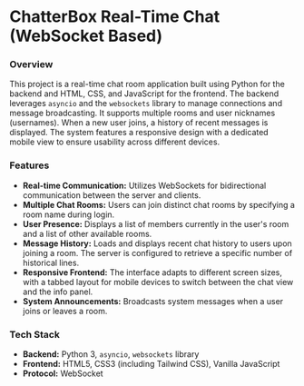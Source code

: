 # ChatterBox Real-Time Chat (WebSocket Based)

### Overview

This project is a real-time chat room application built using Python for the backend and HTML, CSS, and JavaScript for the frontend. The backend leverages `asyncio` and the `websockets` library to manage connections and message broadcasting. It supports multiple rooms and user nicknames (usernames). When a new user joins, a history of recent messages is displayed. The system features a responsive design with a dedicated mobile view to ensure usability across different devices.

### Features

* **Real-time Communication:** Utilizes WebSockets for bidirectional communication between the server and clients.
* **Multiple Chat Rooms:** Users can join distinct chat rooms by specifying a room name during login.
* **User Presence:** Displays a list of members currently in the user's room and a list of other available rooms.
* **Message History:** Loads and displays recent chat history to users upon joining a room. The server is configured to retrieve a specific number of historical lines.
* **Responsive Frontend:** The interface adapts to different screen sizes, with a tabbed layout for mobile devices to switch between the chat view and the info panel.
* **System Announcements:** Broadcasts system messages when a user joins or leaves a room.

### Tech Stack

* **Backend:** Python 3, `asyncio`, `websockets` library
* **Frontend:** HTML5, CSS3 (including Tailwind CSS), Vanilla JavaScript
* **Protocol:** WebSocket
